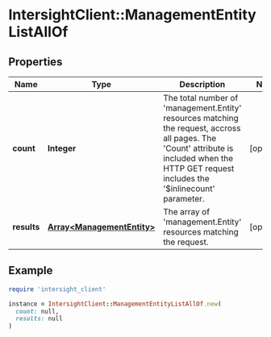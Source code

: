 # IntersightClient::ManagementEntityListAllOf

## Properties

| Name | Type | Description | Notes |
| ---- | ---- | ----------- | ----- |
| **count** | **Integer** | The total number of &#39;management.Entity&#39; resources matching the request, accross all pages. The &#39;Count&#39; attribute is included when the HTTP GET request includes the &#39;$inlinecount&#39; parameter. | [optional] |
| **results** | [**Array&lt;ManagementEntity&gt;**](ManagementEntity.md) | The array of &#39;management.Entity&#39; resources matching the request. | [optional] |

## Example

```ruby
require 'intersight_client'

instance = IntersightClient::ManagementEntityListAllOf.new(
  count: null,
  results: null
)
```


